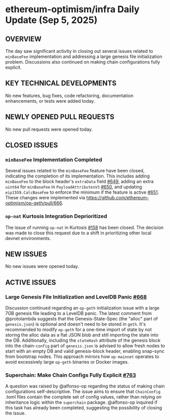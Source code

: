 # ethereum-optimism/infra Daily Update (Sep 5, 2025)
## OVERVIEW 
The day saw significant activity in closing out several issues related to `minBaseFee` implementation and addressing a large genesis file initialization problem. Discussions also continued on making chain configurations fully explicit.

## KEY TECHNICAL DEVELOPMENTS
No new features, bug fixes, code refactoring, documentation enhancements, or tests were added today.

## NEWLY OPENED PULL REQUESTS
No new pull requests were opened today.

## CLOSED ISSUES

### `minBaseFee` Implementation Completed
Several issues related to the `minBaseFee` feature have been closed, indicating the completion of its implementation. This includes adding `minBaseFee` to the block header's `extraData` field [#649](https://github.com/ethereum-optimism/infra/issues/649), adding an extra `uint64` for `minBaseFee` in `PayloadAttributesV3` [#650](https://github.com/ethereum-optimism/infra/issues/650), and updating `eip1559.CalcBaseFee` to enforce the minimum if the feature is active [#651](https://github.com/ethereum-optimism/infra/issues/651). These changes were implemented via https://github.com/ethereum-optimism/op-geth/pull/666.

### `op-nat` Kurtosis Integration Deprioritized
The issue of running `op-nat` in Kurtosis [#158](https://github.com/ethereum-optimism/infra/issues/158) has been closed. The decision was made to close this request due to a shift in prioritizing other local devnet environments.

## NEW ISSUES
No new issues were opened today.

## ACTIVE ISSUES

### Large Genesis File Initialization and LevelDB Panic [#668](https://github.com/ethereum-optimism/infra/issues/668)
Discussion continued regarding an `op-geth` initialization issue with a large 7GB genesis file leading to a LevelDB panic. The latest comment from @protolambda suggests that the Genesis-State-Spec (the "alloc" part of `genesis.json`) is optional and doesn't need to be stored in `geth`. It's recommended to modify `op-geth` for a one-time import of state by not storing the alloc data as a flat JSON blob and still importing the state into the DB. Additionally, including the `stateHash` attribute of the genesis block into the chain-`config` part of `genesis.json` is advised to allow fresh nodes to start with an empty DB and valid genesis-block header, enabling snap-sync from bootstrap nodes. This approach mirrors how `op-mainnet` operates to avoid excessively large `op-geth` binaries or Docker images.

### Superchain: Make Chain Configs Fully Explicit [#763](https://github.com/ethereum-optimism/infra/issues/763)
A question was raised by @alfonso-op regarding the status of making chain configurations self-descriptive. The issue aims to ensure that `ChainConfig` .toml files contain the complete set of config values, rather than relying on inheritance logic within the `superchain` package. @alfonso-op inquired if this task has already been completed, suggesting the possibility of closing the issue.